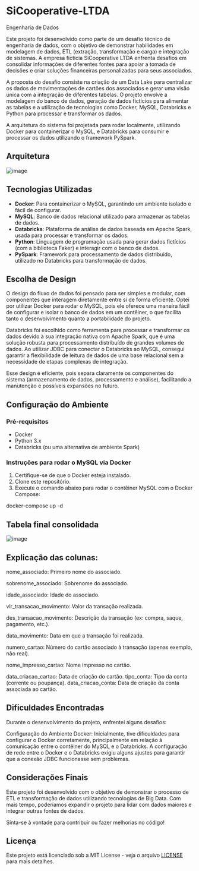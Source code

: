 # SiCooperative-LTDA
Engenharia de Dados

Este projeto foi desenvolvido como parte de um desafio técnico de engenharia de dados, com o objetivo de demonstrar habilidades em modelagem de dados, ETL (extração, transformação e carga) e integração de sistemas. A empresa fictícia SiCooperative LTDA enfrenta desafios em consolidar informações de diferentes fontes para apoiar a tomada de decisões e criar soluções financeiras personalizadas para seus associados.

A proposta do desafio consiste na criação de um Data Lake para centralizar os dados de movimentações de cartões dos associados e gerar uma visão única com a integração de diferentes tabelas. O projeto envolve a modelagem do banco de dados, geração de dados fictícios para alimentar as tabelas e a utilização de tecnologias como Docker, MySQL, Databricks e Python para processar e transformar os dados.

A arquitetura do sistema foi projetada para rodar localmente, utilizando Docker para containerizar o MySQL, e Databricks para consumir e processar os dados utilizando o framework PySpark.


## Arquitetura

![image](https://github.com/user-attachments/assets/2e56c15a-82ef-460d-bc0a-f4a5359d158e)




## Tecnologias Utilizadas

- **Docker**: Para containerizar o MySQL, garantindo um ambiente isolado e fácil de configurar.
- **MySQL**: Banco de dados relacional utilizado para armazenar as tabelas de dados.
- **Databricks**: Plataforma de análise de dados baseada em Apache Spark, usada para processar e transformar os dados.
- **Python**: Linguagem de programação usada para gerar dados fictícios (com a biblioteca Faker) e interagir com o banco de dados.
- **PySpark**: Framework para processamento de dados distribuído, utilizado no Databricks para transformação de dados.


## Escolha de Design

O design do fluxo de dados foi pensado para ser simples e modular, com componentes que interagem diretamente entre si de forma eficiente. Optei por utilizar Docker para rodar o MySQL, pois ele oferece uma maneira fácil de configurar e isolar o banco de dados em um contêiner, o que facilita tanto o desenvolvimento quanto a portabilidade do projeto.

Databricks foi escolhido como ferramenta para processar e transformar os dados devido à sua integração nativa com Apache Spark, que é uma solução robusta para processamento distribuído de grandes volumes de dados. Ao utilizar JDBC para conectar o Databricks ao MySQL, consegui garantir a flexibilidade de leitura de dados de uma base relacional sem a necessidade de etapas complexas de integração.

Esse design é eficiente, pois separa claramente os componentes do sistema (armazenamento de dados, processamento e análise), facilitando a manutenção e possíveis expansões no futuro.

## Configuração do Ambiente

### Pré-requisitos
- Docker
- Python 3.x
- Databricks (ou uma alternativa de ambiente Spark)

### Instruções para rodar o MySQL via Docker
1. Certifique-se de que o Docker esteja instalado.
2. Clone este repositório.
3. Execute o comando abaixo para rodar o contêiner MySQL com o Docker Compose:


docker-compose up -d


## Tabela final consolidada

 ![image](https://github.com/user-attachments/assets/80f6aad2-5c18-495c-8666-79adadc08c15)

 
## Explicação das colunas:
nome_associado: Primeiro nome do associado.

sobrenome_associado: Sobrenome do associado.

idade_associado: Idade do associado.

vlr_transacao_movimento: Valor da transação realizada.

des_transacao_movimento: Descrição da transação (ex: compra, saque, pagamento, etc.).

data_movimento: Data em que a transação foi realizada.

numero_cartao: Número do cartão associado à transação (apenas exemplo, não real).

nome_impresso_cartao: Nome impresso no cartão.

data_criacao_cartao: Data de criação do cartão.
tipo_conta: Tipo da conta (corrente ou poupança).
data_criacao_conta: Data de criação da conta associada ao cartão.


## Dificuldades Encontradas
Durante o desenvolvimento do projeto, enfrentei alguns desafios:

Configuração do Ambiente Docker: Inicialmente, tive dificuldades para configurar o Docker corretamente, principalmente em relação à comunicação entre o contêiner do MySQL e o Databricks. A configuração de rede entre o Docker e o Databricks exigiu alguns ajustes para garantir que a conexão JDBC funcionasse sem problemas.

## Considerações Finais

Este projeto foi desenvolvido com o objetivo de demonstrar o processo de ETL e transformação de dados utilizando tecnologias de Big Data. Com mais tempo, poderíamos expandir o projeto para lidar com dados maiores e integrar outras fontes de dados. 

Sinta-se à vontade para contribuir ou fazer melhorias no código!


## Licença

Este projeto está licenciado sob a MIT License - veja o arquivo [LICENSE](LICENSE) para mais detalhes.
